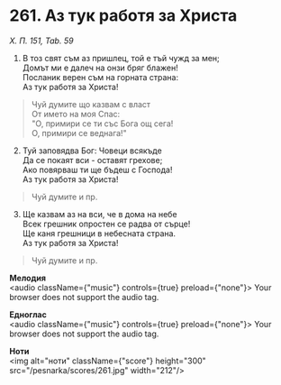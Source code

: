 # 261. Аз тук работя за Христа

_Х. П. 151, Tab. 59_

1. В тоз свят съм аз пришлец, той е тъй чужд за мен;  
Домът ми е далеч на онзи бряг блажен!  
Посланик верен съм на горната страна:  
Аз тук работя за Христа!  

> Чуй думите що казвам с власт  
> От името на моя Спас:  
> "О, примири се ти със Бога ощ сега!  
> О, примири се веднага!"

2. Туй заповядва Бог: Човеци всякъде  
Да се покаят вси - оставят грехове;  
Ако повярваш ти ще бъдеш с Господа!  
Аз тук работя за Христа!  

> Чуй думите и пр.  

3. Ще казвам аз на вси, че в дома на небе  
Всек грешник опростен се радва от сърце!  
Ще каня грешници в небесната страна.  
Аз тук работя за Христа!  

> Чуй думите и пр.

**Мелодия**  
<audio className={"music"} controls={true} preload={"none"}>
    <source src="/pesnarka/mp3/261.mp3" type="audio/mpeg"/>
    Your browser does not support the audio tag.
</audio>

**Едноглас**  
<audio className={"music"} controls={true} preload={"none"}>
    <source src="/pesnarka/transp/261.mp3" type="audio/mpeg"/>
    Your browser does not support the audio tag.
</audio>

**Ноти**  
<img alt="ноти" className={"score"} height="300" src="/pesnarka/scores/261.jpg" width="212"/>
